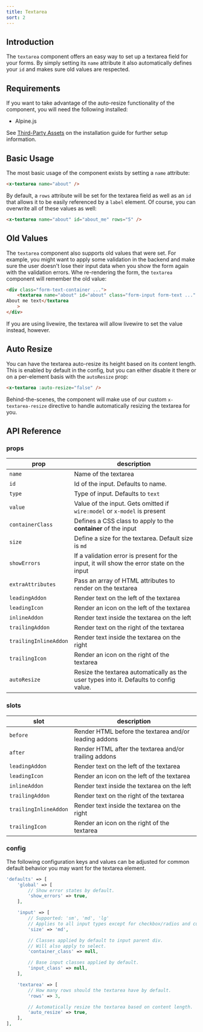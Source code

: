 ```yaml
---
title: Textarea
sort: 2
---
```


## Introduction

The `textarea` component offers an easy way to set up a textarea field for your forms.
By simply setting its `name` attribute it also automatically defines your `id` and makes
sure old values are respected.

## Requirements

If you want to take advantage of the auto-resize functionality of the component, you will need the following installed:

-   Alpine.js

See [Third-Party Assets](/docs/laravel-form-components/{version}/installation#user-content-third-party-assets) on the installation guide for further setup information.

## Basic Usage

The most basic usage of the component exists by setting a `name` attribute:

```html
<x-textarea name="about" />
```

By default, a `rows` attribute will be set for the textarea field as well as an `id` that allows
it to be easily referenced by a `label` element. Of course, you can overwrite all of these
values as well:

```html
<x-textarea name="about" id="about_me" rows="5" />
```

## Old Values

The `textarea` component also supports old values that were set. For example, you
might want to apply some validation in the backend and make sure the user doesn't
lose their input data when you show the form again with the validation errors. Whe
re-rendering the form, the `textarea` component will remember the old value:

```html
<div class="form-text-container ...">
    <textarea name="about" id="about" class="form-input form-text ..." rows="3">
About me text</textarea
    >
</div>
```

If you are using livewire, the textarea will allow livewire to set the value instead, however.

## Auto Resize

You can have the textarea auto-resize its height based on its content length. This is enabled by default in the config, but you
can either disable it there or on a per-element basis with the `autoResize` prop:

```html
<x-textarea :auto-resize="false" />
```

Behind-the-scenes, the component will make use of our custom `x-textarea-resize` directive to handle automatically resizing the
textarea for you.

## API Reference

### props

| prop                  | description                                                                               |
| --------------------- | ----------------------------------------------------------------------------------------- |
| `name`                | Name of the textarea                                                                      |
| `id`                  | Id of the input. Defaults to name.                                                        |
| `type`                | Type of input. Defaults to `text`                                                         |
| `value`               | Value of the input. Gets omitted if `wire:model` or `x-model` is present                  |
| `containerClass`      | Defines a CSS class to apply to the **container** of the input                            |
| `size`                | Define a size for the textarea. Default size is `md`                                      |
| `showErrors`          | If a validation error is present for the input, it will show the error state on the input |
| `extraAttributes`     | Pass an array of HTML attributes to render on the textarea                                |
| `leadingAddon`        | Render text on the left of the textarea                                                   |
| `leadingIcon`         | Render an icon on the left of the textarea                                                |
| `inlineAddon`         | Render text inside the textarea on the left                                               |
| `trailingAddon`       | Render text on the right of the textarea                                                  |
| `trailingInlineAddon` | Render text inside the textarea on the right                                              |
| `trailingIcon`        | Render an icon on the right of the textarea                                               |
| `autoResize`          | Resize the textarea automatically as the user types into it. Defaults to config value.    |

### slots

| slot                  | description                                           |
| --------------------- | ----------------------------------------------------- |
| `before`              | Render HTML before the textarea and/or leading addons |
| `after`               | Render HTML after the textarea and/or trailing addons |
| `leadingAddon`        | Render text on the left of the textarea               |
| `leadingIcon`         | Render an icon on the left of the textarea            |
| `inlineAddon`         | Render text inside the textarea on the left           |
| `trailingAddon`       | Render text on the right of the textarea              |
| `trailingInlineAddon` | Render text inside the textarea on the right          |
| `trailingIcon`        | Render an icon on the right of the textarea           |

### config

The following configuration keys and values can be adjusted for common default behavior
you may want for the textarea element.

```php
'defaults' => [
    'global' => [
        // Show error states by default.
        'show_errors' => true,
    ],

    'input' => [
        // Supported: 'sm', 'md', 'lg'
        // Applies to all input types except for checkbox/radios and custom select.
        'size' => 'md',

        // Classes applied by default to input parent div.
        // Will also apply to select.
        'container_class' => null,

        // Base input classes applied by default.
        'input_class' => null,
    ],

    'textarea' => [
        // How many rows should the textarea have by default.
        'rows' => 3,

        // Automatically resize the textarea based on content length.
        'auto_resize' => true,
    ],
],
```
